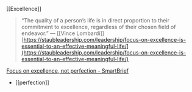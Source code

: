 
[[Excellence]]

> “The quality of a person’s life is in direct proportion to their commitment to excellence, regardless of their chosen field of endeavor.” — [[Vince Lombardi]]
[https://staubleadership.com/leadership/focus-on-excellence-is-essential-to-an-effective-meaningful-life/](https://staubleadership.com/leadership/focus-on-excellence-is-essential-to-an-effective-meaningful-life/)

[Focus on excellence, not perfection - SmartBrief](https://corp.smartbrief.com/original/2022/01/focus-on-excellence-not-perfection)
- [[perfection]]
